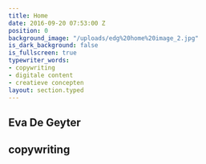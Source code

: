 ```yaml
---
title: Home
date: 2016-09-20 07:53:00 Z
position: 0
background_image: "/uploads/edg%20home%20image_2.jpg"
is_dark_background: false
is_fullscreen: true
typewriter_words:
- copywriting
- digitale content
- creatieve concepten
layout: section.typed
---
```


## Eva De Geyter

## <span id="typed">copywriting</span>